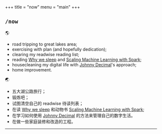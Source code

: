 +++
title = "now"
menu = "main"
+++

## `/now`

🌎

- road tripping to great lakes area;
- exercising with plan (and hopefully dedication);
- clearing my readwise reading list;
- reading [Why we sleep](https://www.amazon.com/Why-We-Sleep-Unlocking-Dreams/dp/1501144316) and [Scaling Machine Learning with Spark](https://a.co/d/dxpoenq);
- housecleaning my digital life with [Johnny Decimal](https://johnnydecimal.com/)'s approach;
- home improvement.

🌏

- 五大湖公路旅行；
- 锻炼吧；
- 试图清空自己的 readwise 待读列表；
- 在读 [Why we sleep](https://www.amazon.com/Why-We-Sleep-Unlocking-Dreams/dp/1501144316) 和动物书 [Scaling Machine Learning with Spark](https://a.co/d/dxpoenq);
- 在学习如何使用 [Johnny Decimal](https://johnnydecimal.com/) 的方法来管理自己的数字生活。
- 在做一些家庭装修和改造的工程。

***
